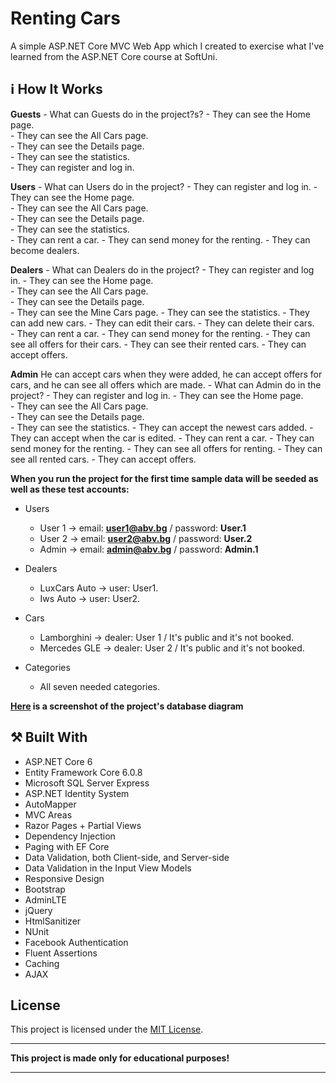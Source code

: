 # Renting Cars
A simple ASP.NET Core MVC Web App which I created to exercise what I've learned from the ASP.NET Core course at SoftUni.

## :information_source: How It Works

**Guests**
	- What can Guests do in the project?s?
		- They can see the Home page. 	
		- They can see the All Cars page.	
		- They can see the Details page. 	
		- They can see the statistics. 	
		- They can register and log in.	
	
**Users**
	- What can Users do in the project?
		- They can register and log in.	
		- They can see the Home page. 	
		- They can see the All Cars page.	
		- They can see the Details page.	
		- They can see the statistics. 	
		- They can rent a car.
		- They can send money for the renting.
		- They can become dealers.
	
**Dealers**
	- What can Dealers do in the project?
			- They can register and log in.	
			- They can see the Home page. 	
			- They can see the All Cars page.	
			- They can see the Details page.	
			- They can see the Mine Cars page.
			- They can see the statistics.
			- They can add new cars.
			- They can edit their cars.
			- They can delete their cars.			
			- They can rent a car.
			- They can send money for the renting.
			- They can see all offers for their cars.
			- They can see their rented cars.
			- They can accept offers.

**Admin**
He can accept cars when they were added, he can accept offers for cars, and he can see all offers which are made.
	- What can Admin do in the project?
			- They can register and log in.	
			- They can see the Home page. 	
			- They can see the All Cars page.	
			- They can see the Details page.	
			- They can see the statistics.
			- They can accept the newest cars added.
			- They can accept when the car is edited.
			- They can rent a car.
			- They can send money for the renting.
			- They can see all offers for renting.
			- They can see all rented cars.
			- They can accept offers.
			
**When you run the project for the first time sample data will be seeded as well as these test accounts:**
- Users
	- User 1 -> email: **user1@abv.bg** / password: **User.1**
	- User 2 -> email: **user2@abv.bg** / password: **User.2**
	- Admin -> email: **admin@abv.bg** / password: **Admin.1**
	
- Dealers
	- LuxCars Auto -> user: User1.
	- Iws Auto -> user: User2.
	
- Cars
	- Lamborghini -> dealer: User 1 / It's public and it's not booked.
	- Mercedes GLE -> dealer: User 2 / It's public and it's not booked.
	
- Categories
	- All seven needed categories.


**[Here](https://imgur.com/a/Io6cSqU) is a screenshot of the project's database diagram**

## :hammer_and_pick: Built With
- ASP.NET Core 6
- Entity Framework Core 6.0.8
- Microsoft SQL Server Express
- ASP.NET Identity System
- AutoMapper
- MVC Areas
- Razor Pages + Partial Views
- Dependency Injection
- Paging with EF Core
- Data Validation, both Client-side, and Server-side
- Data Validation in the Input View Models
- Responsive Design
- Bootstrap
- AdminLTE
- jQuery
- HtmlSanitizer 
- NUnit
- Facebook Authentication 
- Fluent Assertions
- Caching
- AJAX
 
 ## License

This project is licensed under the [MIT License](LICENSE).

___
**This project is made only for educational purposes!**
___
